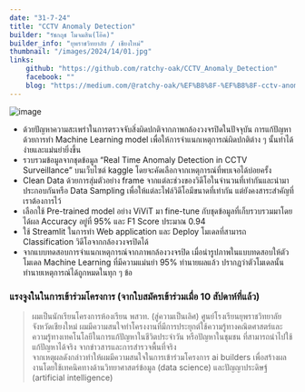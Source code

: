 ```yaml
---
date: "31-7-24"
title: "CCTV Anomaly Detection"
builder: "รัชกฤช โมจมสิน(โอ๊ค)"
builder_info: "ยุพราชวิทยาลัย / เชียงใหม่"
thumbnail: "/images/2024/14/01.jpg"
links:
	github: "https://github.com/ratchy-oak/CCTV_Anomaly_Detection"
	facebook: ""
	blog: "https://medium.com/@ratchy-oak/%EF%B8%8F-%EF%B8%8F-cctv-anomaly-detection-1545f7bbbe93"
---
```


![image](/images/2024/14/01.jpg)

- ด้วยปัญหาความสะเพร่าในการตรวจจับสิ่งผิดปกติจากภาพกล้องวงจรปิดในปัจจุบัน การแก้ปัญหาด้วยการทำ Machine Learning model เพื่อให้การจำแนกเหตุการณ์ผิดปกติต่าง ๆ นั้นทำได้ง่ายและแม่นยำยิ่งขึ้น
- รวบรวมข้อมูลจากชุดข้อมูล “Real Time Anomaly Detection in CCTV Surveillance” บนเว็บไซต์ kaggle โดยจะคัดเลือกจากเหตุการณ์ที่พบเจอได้บ่อยครั้ง
- Clean Data ด้วยการสุ่มตัวอย่าง frame จากแต่ละช่วงของวิดีโอในจำนวนที่เท่ากันและนำมาประกอบกันหรือ Data Sampling เพื่อให้แต่ละไฟล์วิดีโอมีขนาดที่เท่ากัน แต่ยังคงสาระสำคัญที่เราต้องการไว้
- เลือกใช้ Pre-trained model อย่าง ViViT มา fine-tune กับชุดข้อมูลที่เก็บรวบรวมมาโดยได้ผล Accuracy อยู่ที่ 95% และ F1 Score ประมาณ 0.94
- ใช้ Streamlit ในการทำ Web application และ Deploy โมเดลที่สามารถ Classification วิดีโอจากกล้องวงจรปิดได้
- จากแบบทดสอบการจำแนกเหตุการณ์จากภาพกล้องวงจรปิด เมื่อนำรูปภาพในแบบทดสอบให้ตัวโมเดล Machine Learning ที่มีความแม่นยำ 95% ทำนายผลแล้ว ปรากฎว่าตัวโมเดลนั้นทำนายเหตุการณ์ได้ถูกหมดในทุก ๆ ข้อ

### แรงจูงในในการเข้าร่วมโครงการ (จากใบสมัครเข้าร่วมเมื่อ 10 สัปดาห์ที่แล้ว)

> ผมเป็นนักเรียนโครงการห้องเรียน พสวท. (สู่ความเป็นเลิศ) ศูนย์โรงเรียนยุพราชวิทยาลัย จังหวัดเชียงใหม่ ผมมีความสนใจทำโครงงานที่มีการประยุกต์ใช้ความรู้ทางคณิตศาสตร์และความรู้ทางเทคโนโลยีในการแก้ปัญหาในชีวิตประจำวัน หรือปัญหาในชุมชน ที่สามารถนำไปใช้แก้ปัญหาได้จริง จากข่าวสารและการสำรวจพื้นที่จริง<br>จากเหตุผลดังกล่าวทำให้ผมมีความสนใจในการเข้าร่วมโครงการ ai builders เพื่อสร้างผลงานโดยใช้เทคนิคทางด้านวิทยาศาสตร์ข้อมูล (data science) และปัญญาประดิษฐ์ (artificial intelligence)
    